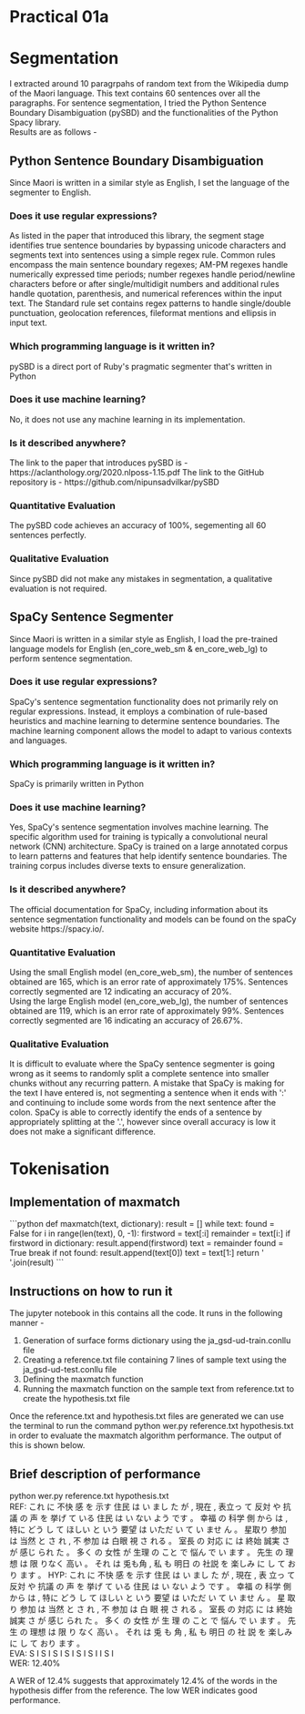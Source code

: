<h1> Practical 01a </h1>
<h1> Segmentation </h1>

I extracted around 10 paragrpahs of random text from the Wikipedia dump of the Maori language. This text contains 60 sentences over all the paragraphs. For sentence segmentation, I tried the Python Sentence Boundary Disambiguation (pySBD) and the functionalities of the Python Spacy library.<br>
Results are as follows -

<h2> Python Sentence Boundary Disambiguation </h2>
Since Maori is written in a similar style as English, I set the language of the segmenter to English.
<h3> Does it use regular expressions? </h3>
As listed in the paper that introduced this library, the segment stage identifies true sentence boundaries by bypassing unicode characters and segments text into sentences using a simple regex rule. Common rules encompass the main sentence boundary regexes; AM-PM regexes handle numerically expressed time periods; number regexes handle period/newline characters before or after single/multidigit numbers and additional rules handle quotation, parenthesis, and numerical references within the input text. The Standard rule set contains regex patterns to handle single/double punctuation, geolocation references, fileformat mentions and ellipsis in input text.
<h3> Which programming language is it written in? </h3>
pySBD is a direct port of Ruby's pragmatic segmenter that's written in Python
<h3> Does it use machine learning? </h3>
No, it does not use any machine learning in its implementation.
<h3> Is it described anywhere? </h3>
The link to the paper that introduces pySBD is - https://aclanthology.org/2020.nlposs-1.15.pdf
The link to the GitHub repository is - https://github.com/nipunsadvilkar/pySBD
<h3> Quantitative Evaluation </h3>
The pySBD code achieves an accuracy of 100%, segementing all 60 sentences perfectly.
<h3> Qualitative Evaluation </h3>
Since pySBD did not make any mistakes in segmentation, a qualitative evaluation is not required.

<h2> SpaCy Sentence Segmenter </h2>
Since Maori is written in a similar style as English, I load the pre-trained language models for English (en_core_web_sm & en_core_web_lg) to perform sentence segmentation.
<h3> Does it use regular expressions? </h3>
SpaCy's sentence segmentation functionality does not primarily rely on regular expressions. Instead, it employs a combination of rule-based heuristics and machine learning to determine sentence boundaries. The machine learning component allows the model to adapt to various contexts and languages.
<h3> Which programming language is it written in? </h3>
SpaCy is primarily written in Python
<h3> Does it use machine learning? </h3>
Yes, SpaCy's sentence segmentation involves machine learning. The specific algorithm used for training is typically a convolutional neural network (CNN) architecture. SpaCy is trained on a large annotated corpus to learn patterns and features that help identify sentence boundaries. The training corpus includes diverse texts to ensure generalization.
<h3> Is it described anywhere? </h3>
The official documentation for SpaCy, including information about its sentence segmentation functionality and models can be found on the spaCy website https://spacy.io/.
<h3> Quantitative Evaluation</h3>
Using the small English model (en_core_web_sm), the number of sentences obtained are 165, which is an error rate of approximately 175%. Sentences correctly segmented are 12 indicating an accuracy of 20%.<br>
Using the large English model (en_core_web_lg), the number of sentences obtained are 119, which is an error rate of approximately 99%. Sentences correctly segmented are 16 indicating an accuracy of 26.67%.<br>
<h3> Qualitative Evaluation </h3>
It is difficult to evaluate where the SpaCy sentence segmenter is going wrong as it seems to randomly split a complete sentence into smaller chunks without any recurring pattern. A mistake that SpaCy is making for the text I have entered is, not segmenting a sentence when it ends with ':' and continuing to include some words from the next sentence after the colon. SpaCy is able to correctly identify the ends of a sentence by appropriately splitting at the '.', however since overall accuracy is low it does not make a significant difference.

<h1> Tokenisation </h1>
<h2> Implementation of maxmatch </h2>
```python
def maxmatch(text, dictionary):
    result = []
    while text:
        found = False
        for i in range(len(text), 0, -1):
            firstword = text[:i]
            remainder = text[i:]
            if firstword in dictionary:
                result.append(firstword)
                text = remainder
                found = True
                break
        if not found:
            result.append(text[0])
            text = text[1:]
    return ' '.join(result)
```

<h2> Instructions on how to run it </h2>
The jupyter notebook in this contains all the code. It runs in the following manner -
<ol>
	<li>Generation of surface forms dictionary using the ja_gsd-ud-train.conllu file</li>
	<li>Creating a reference.txt file containing 7 lines of sample text using the ja_gsd-ud-test.conllu file</li>
	<li>Defining the maxmatch function</li>
	<li>Running the maxmatch function on the sample text from reference.txt to create the hypothesis.txt file</li>
</ol>

Once the reference.txt and hypothesis.txt files are generated we can use the terminal to run the command 
python wer.py reference.txt hypothesis.txt 
in order to evaluate the maxmatch algorithm performance. The output of this is shown below.

<h2> Brief description of performance </h2>
python wer.py reference.txt hypothesis.txt<br>
REF: これ に 不快 感 を 示す 住民 は い まし た が , 現在 , 表立っ    て 反対 や 抗議 の 声 を 挙げ て いる 住民 は い  ない よう です 。 幸福 の 科学 側 から は , 特に どう し て ほしい と いう 要望 は いただ い て い ませ ん 。 星取り     参加 は 当然 と さ れ , 不 参加 は 白眼   視 さ れる 。 室長 の 対応 に は 終始 誠実 さ が 感じ られ た 。 多く の 女性 が 生理   の こと で 悩ん で い ます 。 先生 の 理想 は 限 りなく    高い 。 それ は 兎も角     , 私 も 明日 の 社説   を 楽しみ に し て おり ます 。
HYP: これ に 不快 感 を 示す 住民 は い まし た が , 現在 , 表   立っ て 反対 や 抗議 の 声 を 挙げ て いる 住民 は い  ない よう です 。 幸福 の 科学 側 から は , 特に どう し て ほしい と いう 要望 は いただ い て い ませ ん 。 星   取り  参加 は 当然 と さ れ , 不 参加 は 白  眼 視 さ れる 。 室長 の 対応 に は 終始 誠実 さ が 感じ られ た 。 多く の 女性 が 生  理 の こと で 悩ん で い ます 。 先生 の 理想 は 限 り   なく 高い 。 それ は 兎   も 角 , 私 も 明日 の 社  説 を 楽しみ に し て おり ます 。<br>
EVA:                                     S   I                                                                                                     S   I                         S  I                                                    S  I                              S    I            S   I I            S  I<br>
WER: 12.40%<br>

A WER of 12.4% suggests that approximately 12.4% of the words in the hypothesis differ from the reference. The low WER indicates good performance.
